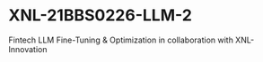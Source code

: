 # XNL-21BBS0226-LLM-2
Fintech LLM Fine-Tuning &amp; Optimization in collaboration with XNL-Innovation
